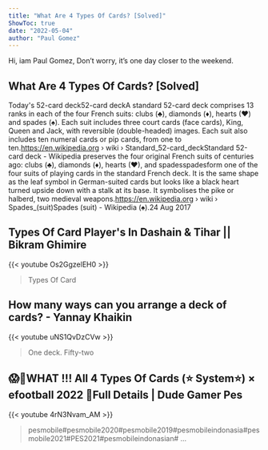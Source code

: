 ```yaml
---
title: "What Are 4 Types Of Cards? [Solved]"
ShowToc: true 
date: "2022-05-04"
author: "Paul Gomez" 
---
```


Hi, iam Paul Gomez, Don’t worry, it’s one day closer to the weekend.
## What Are 4 Types Of Cards? [Solved]
Today's 52-card deck52-card deckA standard 52-card deck comprises 13 ranks in each of the four French suits: clubs (♣), diamonds (♦), hearts (♥) and spades (♠). Each suit includes three court cards (face cards), King, Queen and Jack, with reversible (double-headed) images. Each suit also includes ten numeral cards or pip cards, from one to ten.https://en.wikipedia.org › wiki › Standard_52-card_deckStandard 52-card deck - Wikipedia preserves the four original French suits of centuries ago: clubs (♣), diamonds (♦), hearts (♥), and spadesspadesform one of the four suits of playing cards in the standard French deck. It is the same shape as the leaf symbol in German-suited cards but looks like a black heart turned upside down with a stalk at its base. It symbolises the pike or halberd, two medieval weapons.https://en.wikipedia.org › wiki › Spades_(suit)Spades (suit) - Wikipedia (♠).24 Aug 2017

## Types Of Card Player's In Dashain & Tihar || Bikram Ghimire
{{< youtube Os2GgzelEH0 >}}
>Types Of Card

## How many ways can you arrange a deck of cards? - Yannay Khaikin
{{< youtube uNS1QvDzCVw >}}
>One deck. Fifty-two 

## 😱🤯WHAT !!! All 4 Types Of Cards (⭐ System⭐) × efootball 2022 💫Full Details | Dude Gamer Pes
{{< youtube 4rN3Nvam_AM >}}
>pesmobile#pesmobile2020#pesmobile2019#pesmobileindonasia#pesmobile2021#PES2021#pesmobileindonasian# ...

